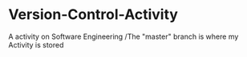 # Version-Control-Activity
A activity on Software Engineering
/The "master" branch is where my Activity is stored
